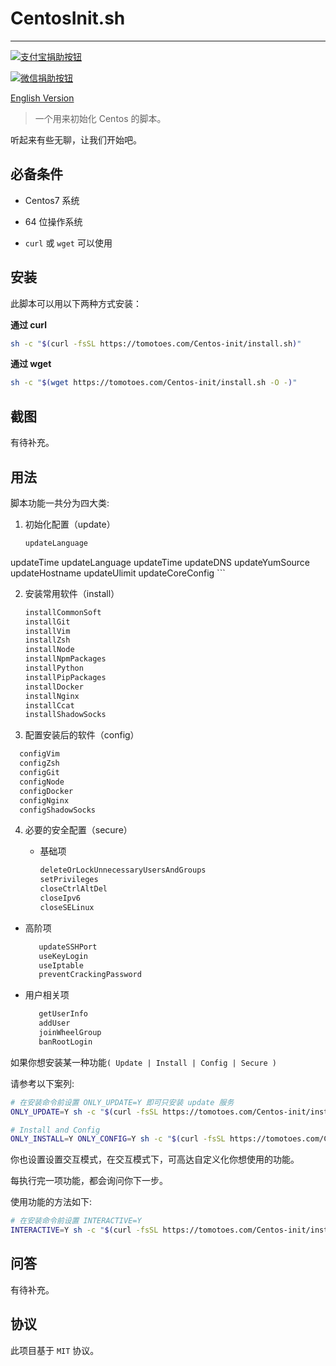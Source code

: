 # CentosInit.sh

------

[![支付宝捐助按钮](https://camo.githubusercontent.com/f4874996db5ac421925db08778d800d76d36abbc/68747470733a2f2f696d672e736869656c64732e696f2f62616467652f2545362539342541462545342542422539382545352541452539442d25453525393025393154412545362538442539302545352538412541392d677265656e2e737667)](https://cdn.jsdelivr.net/gh/Tomotoes/images/blog/alipay.png)

[![微信捐助按钮](https://camo.githubusercontent.com/26101aa838286ad0d45a6f71b25fdc6e14e7668c/68747470733a2f2f696d672e736869656c64732e696f2f62616467652f2545352542452541452545342542462541312d25453525393025393154412545362538442539302545352538412541392d677265656e2e737667)](https://cdn.jsdelivr.net/gh/Tomotoes/images/blog/wechat.png)

[English Version](<https://github.com/Tomotoes/Centos-init/blob/master/README.md>)

> 一个用来初始化 Centos 的脚本。
>

听起来有些无聊，让我们开始吧。



## 必备条件
- Centos7 系统

- 64 位操作系统

- `curl` 或 `wget` 可以使用



## 安装
此脚本可以用以下两种方式安装：

**通过 curl**

```sh
sh -c "$(curl -fsSL https://tomotoes.com/Centos-init/install.sh)"
```

**通过 wget**
```sh
sh -c "$(wget https://tomotoes.com/Centos-init/install.sh -O -)"
```



## 截图

有待补充。



## 用法

脚本功能一共分为四大类:
1. 初始化配置（update）
	```sh
	updateLanguage
  updateTime
	updateLanguage
	updateTime
	updateDNS
	updateYumSource
	updateHostname
	updateUlimit
	updateCoreConfig
	```

2. 安装常用软件（install）
   ```sh
   installCommonSoft
   installGit
   installVim
   installZsh
   installNode
   installNpmPackages
   installPython
   installPipPackages
   installDocker
   installNginx
   installCcat
   installShadowSocks
   ```

3. 配置安装后的软件（config）
  ```sh
	configVim
	configZsh
	configGit
	configNode
	configDocker
	configNginx
	configShadowSocks
  ```

4. 必要的安全配置（secure）
   - 基础项

     ```sh
     deleteOrLockUnnecessaryUsersAndGroups
     setPrivileges
     closeCtrlAltDel
     closeIpv6
     closeSELinux
     ```
     
- 高阶项
   
  ```sh
     updateSSHPort
     useKeyLogin
     useIptable
     preventCrackingPassword
     ```
   
- 用户相关项
   
  ```sh
     getUserInfo
     addUser
     joinWheelGroup
     banRootLogin
     ```



如果你想安装某一种功能`( Update | Install | Config | Secure )`

请参考以下案列:

```sh
# 在安装命令前设置 ONLY_UPDATE=Y 即可只安装 update 服务
ONLY_UPDATE=Y sh -c "$(curl -fsSL https://tomotoes.com/Centos-init/install.sh)"

# Install and Config
ONLY_INSTALL=Y ONLY_CONFIG=Y sh -c "$(curl -fsSL https://tomotoes.com/Centos-init/install.sh)"
```



你也设置设置交互模式，在交互模式下，可高达自定义化你想使用的功能。

每执行完一项功能，都会询问你下一步。



使用功能的方法如下:

```sh
# 在安装命令前设置 INTERACTIVE=Y
INTERACTIVE=Y sh -c "$(curl -fsSL https://tomotoes.com/Centos-init/install.sh)"
```



## 问答

有待补充。



## 协议
此项目基于 `MIT` 协议。
